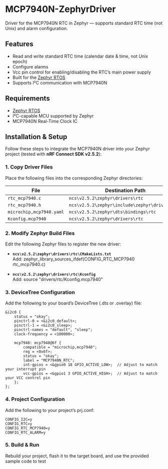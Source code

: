 # MCP7940N-ZephyrDriver
Driver for the MCP7940N RTC in Zephyr — supports standard RTC time (not Unix) and alarm configuration.

## Features
- Read and write standard RTC time (calendar date & time, not Unix epoch)
- Configure alarms
- Vcc pin control for enabling/disabling the RTC’s main power supply
- Built for the [Zephyr RTOS](https://zephyrproject.org/)
- Supports I²C communication with MCP7940N

## Requirements
- [Zephyr RTOS](https://docs.zephyrproject.org/)
- I²C-capable MCU supported by Zephyr
- MCP7940N Real-Time Clock IC

## Installation & Setup

Follow these steps to integrate the MCP7940N driver into your Zephyr project (tested with **nRF Connect SDK v2.5.2**):

### 1. Copy Driver Files
Place the following files into the corresponding Zephyr directories:

| File | Destination Path |
|------|------------------|
| `rtc_mcp7940.c` | `ncs\v2.5.2\zephyr\drivers\rtc` |
| `rtc_mcp7940.h` | `ncs\v2.5.2\zephyr\include\zephyr\drivers\rtc` |
| `microchip,mcp7940.yaml` | `ncs\v2.5.2\zephyr\dts\bindings\rtc` |
| `Kconfig.mcp7940` | `ncs\v2.5.2\zephyr\drivers\rtc` |

### 2. Modify Zephyr Build Files
Edit the following Zephyr files to register the new driver:

- **`ncs\v2.5.2\zephyr\drivers\rtc\CMakeLists.txt`**  
  Add:
  zephyr_library_sources_ifdef(CONFIG_RTC_MCP7940 rtc_mcp7940.c)

- **`ncs\v2.5.2\zephyr\drivers\rtc\Kconfig`**  
  Add:
  source "drivers/rtc/Kconfig.mcp7940"

### 3. DeviceTree Configuration
Add the following to your board’s DeviceTree (.dts or .overlay) file:

    &i2c0 {
        status = "okay";
        pinctrl-0 = <&i2c0_default>;
        pinctrl-1 = <&i2c0_sleep>;
        pinctrl-names = "default", "sleep";
        clock-frequency = <100000>;
    
        mcp7940: mcp7940@6f {
            compatible = "microchip,mcp7940";
            reg = <0x6f>;
            status = "okay";
            label = "MCP7940N_RTC";
            int-gpios = <&gpio0 18 GPIO_ACTIVE_LOW>;  // Adjust to match your interrupt pin
            vcc-gpios = <&gpio1 3 GPIO_ACTIVE_HIGH>;  // Adjust to match your VCC control pin
        };
    };

### 4. Project Configuration
Add the following to your project’s prj.conf:

    CONFIG_I2C=y
    CONFIG_RTC=y
    CONFIG_RTC_MCP7940=y
    CONFIG_RTC_ALARM=y

### 5. Build & Run
Rebuild your project, flash it to the target board, and use the provided sample code to test
